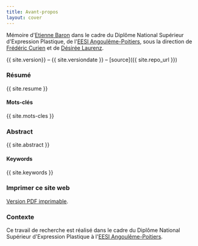 ```yaml
---
title: Avant-propos
layout: cover
---
```

Mémoire d'[Etienne Baron](etxetxe.fr) dans le cadre du Diplôme National Supérieur d'Expression Plastique, de l'[EESI Angoulême-Poitiers](https://www.eesi.eu/site/index.php), sous la direction de [Frédéric Curien](_memoire/1-a-propos/-a-propos.md) et de [Désirée Laurenz](_memoire/1-a-propos/-a-propos.md).

{{ site.version}} – {{ site.versiondate }} – [source]({{ site.repo_url }})

### Résumé
{{ site.resume }}

#### Mots-clés
{{ site.mots-cles }}

### Abstract
{{ site.abstract }}

#### Keywords
{{ site.keywords }}


### Imprimer ce site web
[Version PDF imprimable](/telechargement/fauchie-antoine-vers-un-systeme-modulaire-de-publication-cc-by-nc-sa.pdf).

### Contexte
Ce travail de recherche est réalisé dans le cadre du Diplôme National Supérieur d'Expression Plastique à l'[EESI Angoulême-Poitiers](https://www.eesi.eu/site/index.php).
